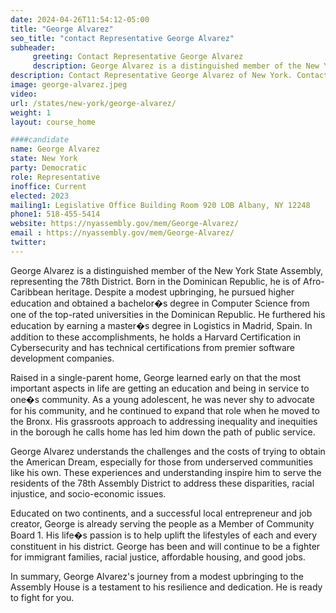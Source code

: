 ```yaml
---
date: 2024-04-26T11:54:12-05:00
title: "George Alvarez"
seo_title: "contact Representative George Alvarez"
subheader:
     greeting: Contact Representative George Alvarez
     description: George Alvarez is a distinguished member of the New York State Assembly, representing the 78th District. Born in the Dominican Republic, he is of Afro-Caribbean heritage. Despite a modest upbringing, he pursued higher education and obtained a bachelor�s degree in Computer Science from one of the top-rated universities in the Dominican Republic. He furthered his education by earning a master�s degree in Logistics in Madrid, Spain. In addition to these accomplishments, he holds a Harvard Certification in Cybersecurity and has technical certifications from premier software development companies.
description: Contact Representative George Alvarez of New York. Contact information for George Alvarez includes email address, phone number, and mailing address.
image: george-alvarez.jpeg
video:
url: /states/new-york/george-alvarez/
weight: 1
layout: course_home

####candidate
name: George Alvarez
state: New York
party: Democratic
role: Representative
inoffice: Current
elected: 2023
mailing1: Legislative Office Building Room 920 LOB Albany, NY 12248
phone1: 518-455-5414
website: https://nyassembly.gov/mem/George-Alvarez/
email : https://nyassembly.gov/mem/George-Alvarez/
twitter:
---
```

George Alvarez is a distinguished member of the New York State Assembly, representing the 78th District. Born in the Dominican Republic, he is of Afro-Caribbean heritage. Despite a modest upbringing, he pursued higher education and obtained a bachelor�s degree in Computer Science from one of the top-rated universities in the Dominican Republic. He furthered his education by earning a master�s degree in Logistics in Madrid, Spain. In addition to these accomplishments, he holds a Harvard Certification in Cybersecurity and has technical certifications from premier software development companies.

Raised in a single-parent home, George learned early on that the most important aspects in life are getting an education and being in service to one�s community. As a young adolescent, he was never shy to advocate for his community, and he continued to expand that role when he moved to the Bronx. His grassroots approach to addressing inequality and inequities in the borough he calls home has led him down the path of public service.

George Alvarez understands the challenges and the costs of trying to obtain the American Dream, especially for those from underserved communities like his own. These experiences and understanding inspire him to serve the residents of the 78th Assembly District to address these disparities, racial injustice, and socio-economic issues.

Educated on two continents, and a successful local entrepreneur and job creator, George is already serving the people as a Member of Community Board 1. His life�s passion is to help uplift the lifestyles of each and every constituent in his district. George has been and will continue to be a fighter for immigrant families, racial justice, affordable housing, and good jobs.

In summary, George Alvarez's journey from a modest upbringing to the Assembly House is a testament to his resilience and dedication. He is ready to fight for you.
